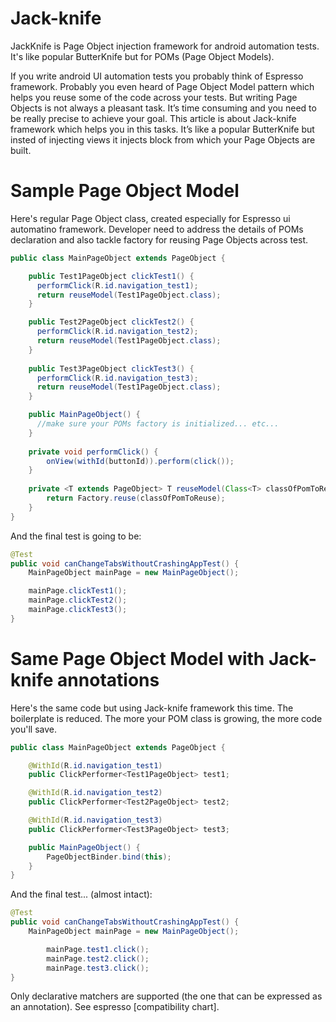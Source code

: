# Jack-knife
JackKnife is Page Object injection framework for android automation tests. It's like popular ButterKnife but for POMs (Page Object Models).

If you write android UI automation tests you probably think of Espresso framework. Probably you even heard of Page Object Model pattern which helps you reuse some of the code across your tests. But writing Page Objects is not always a pleasant task. It’s time consuming and you need to be really precise to achieve your goal. This article is about Jack-knife framework which helps you in this tasks. It’s like a popular ButterKnife but insted of injecting views it injects block from which your Page Objects are built.

# Sample Page Object Model
Here's regular Page Object class, created especially for Espresso ui automatino framework. Developer need to address the details of POMs declaration and also tackle factory for reusing Page Objects across test.

```java
public class MainPageObject extends PageObject {

    public Test1PageObject clickTest1() {
      performClick(R.id.navigation_test1);
      return reuseModel(Test1PageObject.class);
    }

    public Test2PageObject clickTest2() {
      performClick(R.id.navigation_test2);
      return reuseModel(Test1PageObject.class);
    }
    
    public Test3PageObject clickTest3() {
      performClick(R.id.navigation_test3);
      return reuseModel(Test1PageObject.class);
    }

    public MainPageObject() {
      //make sure your POMs factory is initialized... etc...
    }
    
    private void performClick() {
        onView(withId(buttonId)).perform(click());
    }
    
    private <T extends PageObject> T reuseModel(Class<T> classOfPomToReuse) {
        return Factory.reuse(classOfPomToReuse);
    }
}
```

And the final test is going to be:
```java
@Test
public void canChangeTabsWithoutCrashingAppTest() {
    MainPageObject mainPage = new MainPageObject();

    mainPage.clickTest1();
    mainPage.clickTest2();
    mainPage.clickTest3();
}
```
# Same Page Object Model with Jack-knife annotations
Here's the same code but using Jack-knife framework this time. The boilerplate is reduced. The more your POM class is growing, the more code you'll save.

```java
public class MainPageObject extends PageObject {

    @WithId(R.id.navigation_test1)
    public ClickPerformer<Test1PageObject> test1;

    @WithId(R.id.navigation_test2)
    public ClickPerformer<Test2PageObject> test2;

    @WithId(R.id.navigation_test3)
    public ClickPerformer<Test3PageObject> test3;

    public MainPageObject() {
        PageObjectBinder.bind(this);
    }
}
```

And the final test... (almost intact):
```java
@Test
public void canChangeTabsWithoutCrashingAppTest() {
    MainPageObject mainPage = new MainPageObject();

        mainPage.test1.click();
        mainPage.test2.click();
        mainPage.test3.click();
}
```
Only declarative matchers are supported (the one that can be expressed as an annotation). See espresso [compatibility chart].

